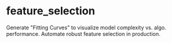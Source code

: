 # feature_selection
Generate "Fitting Curves" to visualize model complexity vs. algo. performance. Automate robust feature selection in production.
